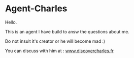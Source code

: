 # Agent-Charles

Hello.

This is an agent I have build to answ the questions about me.

Do not insult it's creator or he will become mad :)

You can discuss with him at : www.discovercharles.fr
